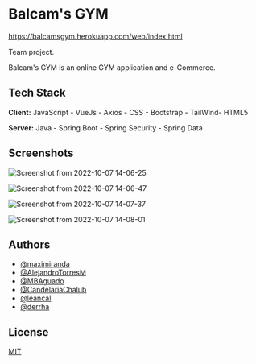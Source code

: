
# Balcam's GYM

https://balcamsgym.herokuapp.com/web/index.html

Team project.

Balcam's GYM is an online GYM application and e-Commerce.


## Tech Stack

**Client:** JavaScript - VueJs - Axios - CSS - Bootstrap - TailWind- HTML5

**Server:** Java - Spring Boot - Spring Security - Spring Data
 

## Screenshots

![Screenshot from 2022-10-07 14-06-25](https://user-images.githubusercontent.com/56207851/194627243-e57f4c35-3f81-476b-a8ba-14b84198dd24.png)

![Screenshot from 2022-10-07 14-06-47](https://user-images.githubusercontent.com/56207851/194627262-b526f3b6-0eff-4926-8e79-dc34cb8360bb.png)

![Screenshot from 2022-10-07 14-07-37](https://user-images.githubusercontent.com/56207851/194627273-af8a3969-e39a-462a-aba3-ba428c8e23d8.png)

![Screenshot from 2022-10-07 14-08-01](https://user-images.githubusercontent.com/56207851/194627321-7f2476cd-0492-4486-a4eb-60b8fdd3cc1e.png)


## Authors

- [@maximiranda](https://www.github.com/maximiranda)
- [@AlejandroTorresM](https://github.com/AlejandroTorresM)
- [@MBAguado](https://github.com/MBAguado)
- [@CandelariaChalub](https://github.com/CandelariaChalub)
- [@leancal](https://github.com/leancal)
- [@derrha](https://github.com/derrha)

## License

[MIT](https://choosealicense.com/licenses/mit/)

